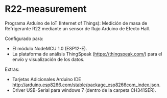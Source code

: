 # R22-measurement
Programa Arduino de IoT (Internet of Things): Medición de masa de Refrigerante R22 mediante un sensor de flujo Arduino de Efecto Hall. 

Configurado para:
- El módulo NodeMCU 1.0 (ESP12-E). 
- La plataforma de análisis ThingSpeak (https://thingspeak.com/) para el envío y visualización de los datos.

Extras:
- Tarjetas Adicionales Arduino IDE http://arduino.esp8266.com/stable/package_esp8266com_index.json.
- Driver USB-Serial para windows 7 (dentro de la carpeta CH341SER).
